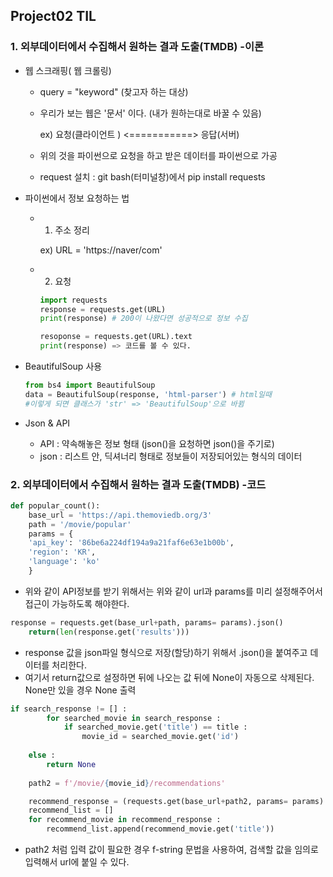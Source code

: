 ## Project02 TIL

### 1. 외부데이터에서 수집해서 원하는 결과 도출(TMDB) -이론

- 웹 스크래핑( 웹 크롤링)

  - query = "keyword" (찾고자 하는 대상)

  - 우리가 보는 웹은 '문서' 이다. (내가 원하는대로 바꿀 수 있음)

    ex)      요청(클라이언트 )     <===========>  응답(서버)

  - 위의 것을 파이썬으로 요청을 하고 받은 데이터를 파이썬으로 가공

  -  request 설치 : git bash(터미널창)에서 pip install requests

- 파이썬에서 정보 요청하는 법

  - 1. 주소 정리  

    ex) URL = 'https://naver/com'

  - 2. 요청

    ```python
    import requests
    response = requests.get(URL)
    print(response) # 200이 나왔다면 성공적으로 정보 수집
    
    resoponse = requests.get(URL).text
    print(response) => 코드를 볼 수 있다. 
    
    ```

    

- BeautifulSoup 사용

  ```python 
  from bs4 import BeautifulSoup 
  data = BeautifulSoup(response, 'html-parser') # html일때
  #이렇게 되면 클래스가 'str' => 'BeautifulSoup'으로 바뀜
  ```



- Json & API
  - API : 약속해놓은 정보 형태 (json()을 요청하면 json()을 주기로)
  - json : 리스트 안, 딕셔너리 형태로 정보들이 저장되어있는 형식의 데이터



### 2. 외부데이터에서 수집해서 원하는 결과 도출(TMDB) -코드

```python
def popular_count():
    base_url = 'https://api.themoviedb.org/3'
    path = '/movie/popular'
    params = {
    'api_key': '86be6a224df194a9a21faf6e63e1b00b',
    'region': 'KR',
    'language': 'ko'
    }

```

- 위와 같이 API정보를 받기 위해서는 위와 같이 url과 params를 미리 설정해주어서 접근이 가능하도록 해야한다.

```python
response = requests.get(base_url+path, params= params).json()
    return(len(response.get('results')))

```

- response 값을 json파일 형식으로 저장(할당)하기 위해서 .json()을 붙여주고 데이터를 처리한다.
- 여기서 return값으로 설정하면 뒤에 나오는 값 뒤에 None이 자동으로 삭제된다. None만 있을 경우 None 출력 

```python
if search_response != [] :
        for searched_movie in search_response :
            if searched_movie.get('title') == title :
                movie_id = searched_movie.get('id')
      
    else :
        return None
    
    path2 = f'/movie/{movie_id}/recommendations'

    recommend_response = (requests.get(base_url+path2, params= params).json()).get('results')
    recommend_list = []
    for recommend_movie in recommend_response :
        recommend_list.append(recommend_movie.get('title'))
```

- path2 처럼 입력 값이 필요한 경우 f-string 문법을 사용하여, 검색할 값을 임의로 입력해서 url에 붙일 수 있다. 

  

